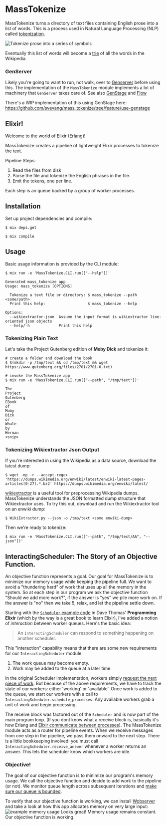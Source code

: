 # MassTokenize

MassTokenize turns a directory of text files containing English prose
into a list of words. This is a process used in Natural Language
Processing (NLP) called
[tokenization](https://www.ibm.com/developerworks/community/blogs/nlp/entry/tokenization?lang=en).

![Tokenize prose into a series of symbols](https://svevang.github.io/mass_tokenize/images/tokenize.png)


Eventually this list of words will become a
[trie](https://en.wikipedia.org/wiki/Trie) of all the words in the
Wikipedia.

### GenServer

Likely you're going to want to run, not walk, over to
[Genserver](https://hexdocs.pm/elixir/GenServer.html) before using this.
The implementation of the `MassTokenize` module implements a lot of
machinery that `GenServer` takes care of. See also
[GenStage](https://github.com/elixir-lang/gen_stage) and
[Flow](https://github.com/elixir-lang/flow)

There's a WIP implementation of this using GenStage here:
https://github.com/svevang/mass_tokenize/tree/feature/use-genstage

## Elixir!

Welcome to the world of Elixir (Erlang)!

 MassTokenize creates a pipeline of lightweight
Elixir processes to tokenize the text.

Pipeline Steps:

1) Read the files from disk
2) Parse the file and tokenize the English phrases in the file.
3) Emit the tokens, one per line.

Each step is an queue backed by a group of worker processes.

## Installation

Set up project dependencies and compile:

```
$ mix deps.get

$ mix compile
```

## Usage

Basic usage information is provided by the CLI module:

```
$ mix run -e 'MassTokenize.CLI.run(["--help"])'

Generated mass_tokenize app
Usage: mass_tokenize [OPTIONS] 

  Tokenize a text file or directory: $ mass_tokenize --path <some/path>
  Print this help:                   $ mass_tokenize --help

Options:
  --wikiextractor-json  Assume the input format is wikiextractor line-oriented json objects
  --help/-h             Print this help

```

### Tokenizing Plain Text

Let's take the Project Gutenberg edition of __Moby Dick__ and tokenize
it:

```
# create a folder and download the book
$ $(mkdir -p /tmp/text && cd /tmp/text && wget https://www.gutenberg.org/files/2701/2701-0.txt)

# invoke the MassTokenize app
$ mix run -e 'MassTokenize.CLI.run(["--path", "/tmp/text"])'

The
Project
Gutenberg
EBook
of
Moby
Dick
or
Whale
by
Herman
<snip>
```

### Tokenizing Wikiextractor Json Output
If you're interested in using the Wikipedia as a data source, download
the latest dump:

```
$ wget -np -r --accept-regex 'https://dumps.wikimedia.org/enwiki/latest/enwiki-latest-pages-articles[0-27].*.bz2' https://dumps.wikimedia.org/enwiki/latest/
```

[wikiextractor](https://github.com/attardi/wikiextractor) is a useful tool for preprocessing Wikipedia dumps.
MassTokenize understands the JSON formatted dump structure that
Wikiextractor uses. To try this out, download and run the Wikiextractor
tool on an enwiki dump:

```
$ WikiExtractor.py --json -o /tmp/text <some enwiki-dump>

```

Then we're ready to tokenize:

```
$ mix run -e 'MassTokenize.CLI.run(["--path", "/tmp/text/AA", "--json"])'
```

## InteractingScheduler: The Story of an Objective Function.

An objective function represents a goal. Our goal for MassTokenize is to
minimize our memory usage while keeping the pipeline full. We want to
avoid a "thundering herd" of work that uses up all the memory in the
system. So at each step in our program we ask the objective function
"Should we add more work?", if the answer is "yes" we pile more work on.
If the answer is "no" then we take 5, relax, and let the pipeline
settle down.

  Starting with the [`Scheduler` example
code](https://gist.github.com/svevang/de9fdcb4bf47413789dec0fbc742a020)
in Dave Thomas' __Programming Elixir__ (which by the way is a great book
to learn Elixir), I've added a notion of _interaction_ between worker
queues. Here's the basic idea:

>  An `InteractingScheduler` can respond to something happening on another
scheduler.

This "interaction" capability means that there are some new requirements for our
`InteractingScheduler` module:

1) The work queue may become empty.
2) Work may be added to the queue at a later time.

In the original Scheduler implementation, workers simply [request the
next piece of
work](https://gist.github.com/svevang/de9fdcb4bf47413789dec0fbc742a020#file-fib-exs-L40).
But because of the above requirements, we have to track the state of our
workers: either 'working' or 'available'. Once work is added to the
queue, we start our workers with a call to
`InteractingScheduler.schedule_processes`: Any available workers grab a
unit of work and begin processing.

The receive block was factored out of the `Scheduler` and is now part of
the main program loop. (If you dont know what a receive block is,
basically it's how Erlang and [Elixir communicate between
processes](https://elixir-lang.org/getting-started/processes.html#send-and-receive)).
The MassTokenize module acts as a router for pipeline events. When
we receive messages from one step in the pipeline, we pass them onward
to the next step. There is a little bookkeeping involved: you must call
`InteractingScheduler.receive_answer` whenever a worker returns an
answer. This lets the scheduler know which workers are idle.

### Objective!

The goal of our objective function is to minimize our program's memory
usage. We call the objective function and decide to add work to the
pipeline (or not).  We monitor queue length across subsequent iterations
and [make sure our queue is
bounded](https://github.com/svevang/mass_tokenize/blob/master/lib/mass_tokenize.ex#L39).

To verify that our objective function is working, we can install
[Wobserver](https://github.com/shinyscorpion/wobserver) and take a look
at how this app allocates memory on very large input:
![example memory usage](https://raw.githubusercontent.com/svevang/mass_tokenize/feature/load-testing/memory_usage.png)
Looks great! Memory usage remains constant. Our objective function is working.
